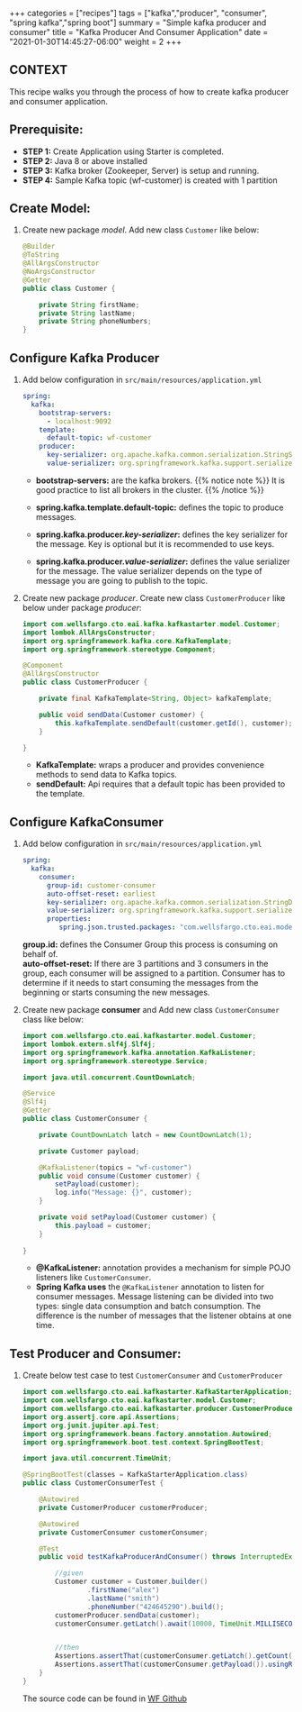 +++
categories = ["recipes"]
tags = ["kafka","producer", "consumer", "spring kafka","spring boot"]
summary = "Simple kafka producer and consumer"
title = "Kafka Producer And Consumer Application"
date = "2021-01-30T14:45:27-06:00"
weight = 2
+++

## CONTEXT
This recipe walks you through the process of how to create kafka producer and consumer application.

## Prerequisite:

- **STEP 1:** Create Application using Starter is completed.
- **STEP 2:** Java 8 or above installed
- **STEP 3:** Kafka broker (Zookeeper, Server) is setup and running.
- **STEP 4:** Sample Kafka topic (wf-customer) is created with 1 partition 

## Create Model:

1. Create new package _model_. Add new class `Customer` like below:
    ```java
    @Builder
    @ToString
    @AllArgsConstructor
    @NoArgsConstructor
    @Getter
    public class Customer {
    
        private String firstName;
        private String lastName;
        private String phoneNumbers;
    }
   ```
   
## Configure Kafka Producer 
1. Add below configuration in `src/main/resources/application.yml`

    ```yaml
    spring:
      kafka:
        bootstrap-servers:
          - localhost:9092
        template:
          default-topic: wf-customer
        producer:
          key-serializer: org.apache.kafka.common.serialization.StringSerializer
          value-serializer: org.springframework.kafka.support.serializer.JsonDeserializer
    ```
    * **bootstrap-servers:** are the kafka brokers.  {{% notice note %}}  It is good practice to list all brokers in the cluster. {{% /notice %}}
                                                     
    * **spring.kafka.template.default-topic:** defines the topic to produce messages.     
    * **spring.kafka.producer._key-serializer_:** defines the key serializer for the message. Key is optional but it is recommended to use keys.  
    * **spring.kafka.producer._value-serializer_:** defines the value serializer for the message. The value serializer depends on the type of message 
                                                    you are going to publish to the topic.   
                                                
1. Create new package _producer_. Create new class `CustomerProducer` like below under package _producer_:

    ```java
    import com.wellsfargo.cto.eai.kafka.kafkastarter.model.Customer;
    import lombok.AllArgsConstructor;
    import org.springframework.kafka.core.KafkaTemplate;
    import org.springframework.stereotype.Component;
   
    @Component
    @AllArgsConstructor
    public class CustomerProducer {
    
        private final KafkaTemplate<String, Object> kafkaTemplate;
    
        public void sendData(Customer customer) {
            this.kafkaTemplate.sendDefault(customer.getId(), customer);
        }
    
    }
    ```
   * **KafkaTemplate:** wraps a producer and provides convenience methods to send data to Kafka topics.
   * **sendDefault:** Api requires that a default topic has been provided to the template.
  
## Configure KafkaConsumer

1. Add below configuration in `src/main/resources/application.yml`

    ```yaml
    spring:
      kafka:
        consumer:
          group-id: customer-consumer
          auto-offset-reset: earliest
          key-serializer: org.apache.kafka.common.serialization.StringDeserializer
          value-serializer: org.springframework.kafka.support.serializer.JsonDeserializer
          properties:
             spring.json.trusted.packages: "com.wellsfargo.cto.eai.model"
    ```

    **group.id:** defines the Consumer Group this process is consuming on behalf of.  
    **auto-offset-reset:** If there are 3 partitions and 3 consumers in the group, each consumer will be assigned to a partition. Consumer has to determine if it needs to start consuming the messages from the beginning or starts consuming the new messages.

1. Create new package **consumer** and Add new class `CustomerConsumer` class like below:

    ```java
    import com.wellsfargo.cto.eai.kafkastarter.model.Customer;
    import lombok.extern.slf4j.Slf4j;
    import org.springframework.kafka.annotation.KafkaListener;
    import org.springframework.stereotype.Service;
    
    import java.util.concurrent.CountDownLatch;
    
    @Service
    @Slf4j
    @Getter
    public class CustomerConsumer {
    
        private CountDownLatch latch = new CountDownLatch(1);
    
        private Customer payload;
    
        @KafkaListener(topics = "wf-customer")
        public void consume(Customer customer) {
            setPayload(customer);
            log.info("Message: {}", customer);
        }
    
        private void setPayload(Customer customer) {
            this.payload = customer;
        }
        
    }
    ```
    * **@KafkaListener:** annotation provides a mechanism for simple POJO listeners like `CustomerConsumer`.  
    * **Spring Kafka uses** the `@KafkaListener` annotation to listen for consumer messages. 
        Message listening can be divided into two types: single data consumption and batch consumption. The difference is the number of messages that the listener obtains at one time.

## Test Producer and Consumer:

1. Create below test case to test `CustomerConsumer` and `CustomerProducer`

    ```java
    import com.wellsfargo.cto.eai.kafkastarter.KafkaStarterApplication;
    import com.wellsfargo.cto.eai.kafkastarter.model.Customer;
    import com.wellsfargo.cto.eai.kafkastarter.producer.CustomerProducer;
    import org.assertj.core.api.Assertions;
    import org.junit.jupiter.api.Test;
    import org.springframework.beans.factory.annotation.Autowired;
    import org.springframework.boot.test.context.SpringBootTest;
    
    import java.util.concurrent.TimeUnit;
    
    @SpringBootTest(classes = KafkaStarterApplication.class)
    public class CustomerConsumerTest {
    
        @Autowired
        private CustomerProducer customerProducer;
    
        @Autowired
        private CustomerConsumer customerConsumer;
    
        @Test
        public void testKafkaProducerAndConsumer() throws InterruptedException {
    
            //given
            Customer customer = Customer.builder()
                    .firstName("alex")
                    .lastName("smith")
                    .phoneNumber("424645290").build();
            customerProducer.sendData(customer);
            customerConsumer.getLatch().await(10000, TimeUnit.MILLISECONDS);
    
    
            //then
            Assertions.assertThat(customerConsumer.getLatch().getCount()).isEqualTo(1L);
            Assertions.assertThat(customerConsumer.getPayload()).usingRecursiveComparison().isEqualTo(customer);
        }
    }
    ```
    The source code can be found in [WF Github]()
